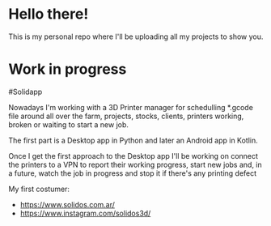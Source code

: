 # Hello there!

This is my personal repo where I'll be uploading all my projects to show you.

# Work in progress

#Solidapp

Nowadays I'm working with a 3D Printer manager for schedulling *.gcode file around all over the farm,
projects, stocks, clients, printers working, broken or waiting to start a new job. 

The first part is a Desktop app in Python and later an Android app in Kotlin.

Once I get the first approach to the Desktop app I'll be working on connect the printers to a VPN to 
report their working progress, start new jobs and, in a future, watch the job in progress and stop it
if there's any printing defect

My first costumer:
  * https://www.solidos.com.ar/
  * https://www.instagram.com/solidos3d/
